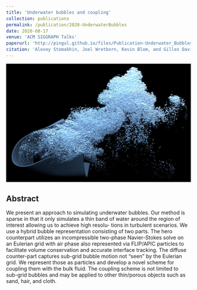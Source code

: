 ```yaml
---
title: 'Underwater bubbles and coupling'
collection: publications
permalink: /publication/2020-UnderwaterBubbles
date: 2020-08-17
venue: 'ACM SIGGRAPH Talks'
paperurl: 'http://pingul.github.io/files/Publication-Underwater_Bubbles_And_Coupling/Publication-Underwater_Bubbles_and_Coupling.pdf'
citation: 'Alexey Stomakhin, Joel Wretborn, Kevin Blom, and Gilles Daviet. 2020. &quot;Underwater Bubbles and Coupling.&quot; Special Interest Group on Computer Graphics and Interactive Techniques Conference Talks. https://doi.org/10.1145/3388767.3407390.'
---
```


![Underwater bubbles and coupling](/files/Publication-Underwater_Bubbles_And_Coupling/bubbles.jpg)

Abstract 
--------
We present an approach to simulating underwater bubbles. Our method is sparse in that it only simulates a thin band of water around the region of interest allowing us to achieve high resolu- tions in turbulent scenarios. We use a hybrid bubble representation consisting of two parts. The hero counterpart utilizes an incompressible two-phase Navier-Stokes solve on an Eulerian grid with air phase also represented via FLIP/APIC particles to facilitate volume conservation and accurate interface tracking. The diffuse counter-part captures sub-grid bubble motion not “seen” by the Eulerian grid. We represent those as particles and develop a novel scheme for coupling them with the bulk fluid. The coupling scheme is not limited to sub-grid bubbles and may be applied to other thin/porous objects such as sand, hair, and cloth.

